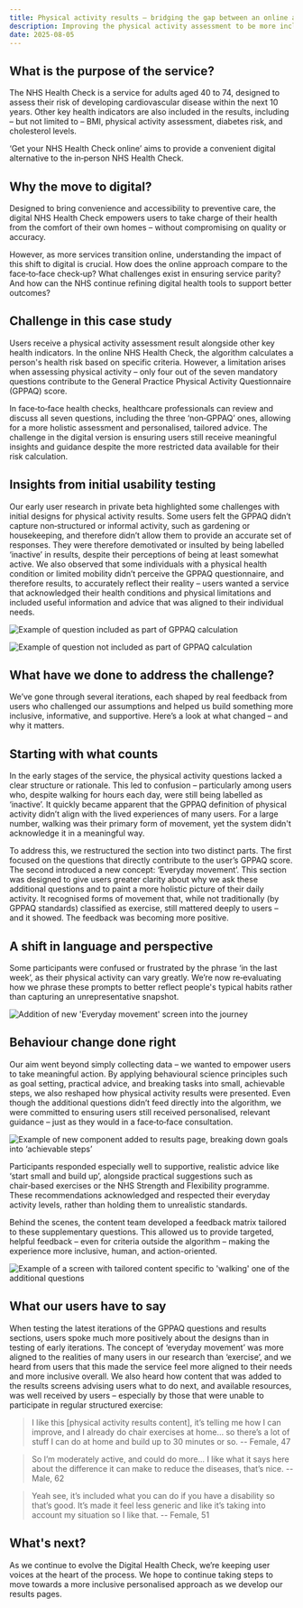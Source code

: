 ```yaml
---
title: Physical activity results – bridging the gap between an online and face‑to‑face service
description: Improving the physical activity assessment to be more inclusive by recognising ‘everyday movement’ alongside structured exercise.
date: 2025-08-05
---
```


## What is the purpose of the service?

The NHS Health Check is a service for adults aged 40 to 74, designed to assess their risk of developing cardiovascular disease within the next 10 years. Other key health indicators are also included in the results, including – but not limited to – BMI, physical activity assessment, diabetes risk, and cholesterol levels.

‘Get your NHS Health Check online’ aims to provide a convenient digital alternative to the in‑person NHS Health Check.

## Why the move to digital?

Designed to bring convenience and accessibility to preventive care, the digital NHS Health Check empowers users to take charge of their health from the comfort of their own homes – without compromising on quality or accuracy.

However, as more services transition online, understanding the impact of this shift to digital is crucial. How does the online approach compare to the face‑to‑face check‑up? What challenges exist in ensuring service parity? And how can the NHS continue refining digital health tools to support better outcomes?

## Challenge in this case study

Users receive a physical activity assessment result alongside other key health indicators. In the online NHS Health Check, the algorithm calculates a person's health risk based on specific criteria. However, a limitation arises when assessing physical activity – only four out of the seven mandatory questions contribute to the General Practice Physical Activity Questionnaire (GPPAQ) score.

In face‑to‑face health checks, healthcare professionals can review and discuss all seven questions, including the three ‘non‑GPPAQ’ ones, allowing for a more holistic assessment and personalised, tailored advice. The challenge in the digital version is ensuring users still receive meaningful insights and guidance despite the more restricted data available for their risk calculation.

## Insights from initial usability testing

Our early user research in private beta highlighted some challenges with initial designs for physical activity results. Some users felt the GPPAQ didn’t capture non‑structured or informal activity, such as gardening or housekeeping, and therefore didn’t allow them to provide an accurate set of responses. They were therefore demotivated or insulted by being labelled ‘inactive’ in results, despite their perceptions of being at least somewhat active. We also observed that some individuals with a physical health condition or limited mobility didn’t perceive the GPPAQ questionnaire, and therefore results, to accurately reflect their reality – users wanted a service that acknowledged their health conditions and physical limitations and included useful information and advice that was aligned to their individual needs.

![Example of question included as part of GPPAQ calculation](Exercise.png  "Figure 1 – Example of question included as part of GPPAQ calculation")

![Example of question not included as part of GPPAQ calculation](Walking.png "Figure 2 – Example of question not included as part of GPPAQ calculation")

## What have we done to address the challenge?

We’ve gone through several iterations, each shaped by real feedback from users who challenged our assumptions and helped us build something more inclusive, informative, and supportive. Here’s a look at what changed – and why it matters.

## Starting with what counts

In the early stages of the service, the physical activity questions lacked a clear structure or rationale. This led to confusion – particularly among users who, despite walking for hours each day, were still being labelled as ‘inactive’. It quickly became apparent that the GPPAQ definition of physical activity didn’t align with the lived experiences of many users. For a large number, walking was their primary form of movement, yet the system didn't acknowledge it in a meaningful way.

To address this, we restructured the section into two distinct parts. The first focused on the questions that directly contribute to the user’s GPPAQ score. The second introduced a new concept: ‘Everyday movement’. This section was designed to give users greater clarity about why we ask these additional questions and to paint a more holistic picture of their daily activity. It recognised forms of movement that, while not traditionally (by GPPAQ standards) classified as exercise, still mattered deeply to users – and it showed. The feedback was becoming more positive.

## A shift in language and perspective

Some participants were confused or frustrated by the phrase ‘in the last week’, as their physical activity can vary greatly. We’re now re‑evaluating how we phrase these prompts to better reflect people's typical habits rather than capturing an unrepresentative snapshot.

![Addition of new 'Everyday movement' screen into the journey](activities.png "Figure 3 – Addition of new 'Everyday movement' screen into the journey")

## Behaviour change done right

Our aim went beyond simply collecting data – we wanted to empower users to take meaningful action. By applying behavioural science principles such as goal setting, practical advice, and breaking tasks into small, achievable steps, we also reshaped how physical activity results were presented. Even though the additional questions didn’t feed directly into the algorithm, we were committed to ensuring users still received personalised, relevant guidance – just as they would in a face‑to‑face consultation.

![Example of new component added to results page, breaking down goals into ‘achievable steps’](start-small.png "Figure 4 – Example of new component added to results page, breaking down goals into 'achievable steps'")

Participants responded especially well to supportive, realistic advice like ‘start small and build up’, alongside practical suggestions such as chair‑based exercises or the NHS Strength and Flexibility programme. These recommendations acknowledged and respected their everyday activity levels, rather than holding them to unrealistic standards.

Behind the scenes, the content team developed a feedback matrix tailored to these supplementary questions. This allowed us to provide targeted, helpful feedback – even for criteria outside the algorithm – making the experience more inclusive, human, and action-oriented.

![Example of a screen with tailored content specific to 'walking' one of the additional questions](physical-results.png "Figure 5 – Example of a screen with tailored content specific to ‘walking‘ one of the additional questions")

## What our users have to say

When testing the latest iterations of the GPPAQ questions and results sections, users spoke much more positively about the designs than in testing of early iterations. The concept of ‘everyday movement’ was more aligned to the realities of many users in our research than ‘exercise’, and we heard from users that this made the service feel more aligned to their needs and more inclusive overall. We also heard how content that was added to the results screens advising users what to do next, and available resources, was well received  by users – especially by those that were unable to participate in regular structured exercise:

> I like this [physical activity results content], it’s telling me how I can improve, and I already do chair exercises at home… so there’s a lot of stuff I can do at home and build up to 30 minutes or so.
> -- Female, 47

> So I’m moderately active, and could do more… I like what it says here about the difference it can make to reduce the diseases, that’s nice.
> -- Male, 62

> Yeah see, it’s included what you can do if you have a disability so that’s good. It’s made it feel less generic and like it’s taking into account my situation so I like that.
> -- Female, 51

## What's next?

As we continue to evolve the Digital Health Check, we’re keeping user voices at the heart of the process. We hope to continue taking steps to move towards a more inclusive personalised approach as we develop our results pages.
